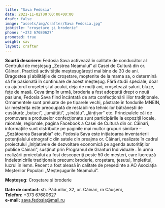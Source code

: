 ```yaml
---
title: "Sava Fedosia"
date: 2021-11-02T00:00:00+00:00
draft: false
image: "assets/img/crafter/Sava Fedosia.jpg"
jobtitle: "croșetare și broderie"
phone: '+373 67680627'
promoted: true
weight: sav
layout: crafter
---
```

**Scurtă  descriere:** Fedosia Sava activează în calitate de conducător al Centrului de meșteșug „Zestrea Neamului” al Casei de Cultură din or. Căinari. Practică activitățile meșteșugărești mai bine de 30 de ani. Dragostea și abilitățile de croșetare, moștenite de la mama sa, o determină să fie pasionată în continuare de acest meșteșug.  Fără  studii  speciale,  doar  cu  ajutorul  croșetei  și  al acului, deja de mulți ani, croșetează șaluri, bluze, fețe de masă. Ceva  timp  în  urmă,  broderia  a  fost  adoptată  drept  o  nouă pasiune, Fedosia Sava fiind încântată de arta confecționării iilor tradiționale.  Ornamentele  sunt  preluate  de  pe  tiparele  vechi, păstrate în fondurile MNEIN, iar meșterița este preocupată de restabilirea tehnicilor bătrânești de cusătură: „butuci”, „jumătăți”, „șinătău”, „lănțișor” etc. Principalele căi de promovare a produselor confecționate sunt participările la expoziții locale, raionale,  regionale,  pagina  Facebook  a  Casei  de  Cultură  din  or.  Căinari,  informațiile  sunt distribuite pe paginile mai multor grupuri similare – „Șezătoarea Basarabia” etc. Fedosia  Sava  este  inițiatoarea  inventarierii  potențialului  etnografic  din  satele  din  preajma or.  Căinari,  realizate  în  cadrul  proiectului  „Inițiativele  de  dezvoltare  economică  pe  agenda autorităților publice Căinari”, susținut prin Programul de Granturi Individuale . În urma realizării proiectului au fost descoperiți peste 50 de meșteri, care lucrează îndeletnicirile tradiționale precum: broderie, croșetare, țesutul, împletitul, lucrul în lemn. Recent a fost aleasă în calitate de președinte a AO Asociația Meșterilor Populari „Meșteșugurile Neamului”.  

**Meșteșug:** Croșetare și broderie  

**Date de contact:** str. Pădurilor, 32, or. Căinari, rn Căușeni,  
**Telefon:** +373 67680627  
**e-mail:** sava.fedosia@mail.ru
